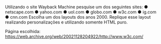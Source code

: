 Utilizando o site Wayback Machine pesquise um dos seguintes sites:
● netscape.com
● yahoo.com
● uol.com
● globo.com
● w3c.com
● ig.com
● cnn.com
Escolha um dos layouts dos anos 2000. Replique esse layout realizando
personalizações e utilizando somente HTML puro.


Página escolhida: https://web.archive.org/web/20021128204922/http://www.w3c.com/
